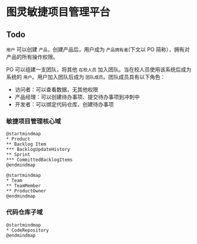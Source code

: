 # 图灵敏捷项目管理平台

## Todo

`用户` 可以创建 `产品`，创建产品后，用户成为 `产品拥有者`(下文以 PO 简称），拥有对产品的所有操作权限。

PO 可以组建一支团队，将其他 `在校人员` 加入团队。当在校人员使用该系统后成为系统的 `用户`。用户加入团队后成为 `团队成员`。团队成员具有以下角色：

- 访问者：可以查看数据，无其他权限
- 产品经理：可以创建待办事项、提交待办事项到冲刺中
- 开发者：可以绑定代码仓库，创建待办事项

### 敏捷项目管理核心域

```plantuml
@startmindmap
* Product
** Backlog Item
*** BacklogUpdateHistory
** Sprint
*** CommittedBacklogItems
@endmindmap
```

```plantuml
@startmindmap
* Team
** TeamMember
** ProductOwner
@endmindmap
```

### 代码仓库子域

```plantuml
@startmindmap
* CodeRepository
@endmindmap
```
